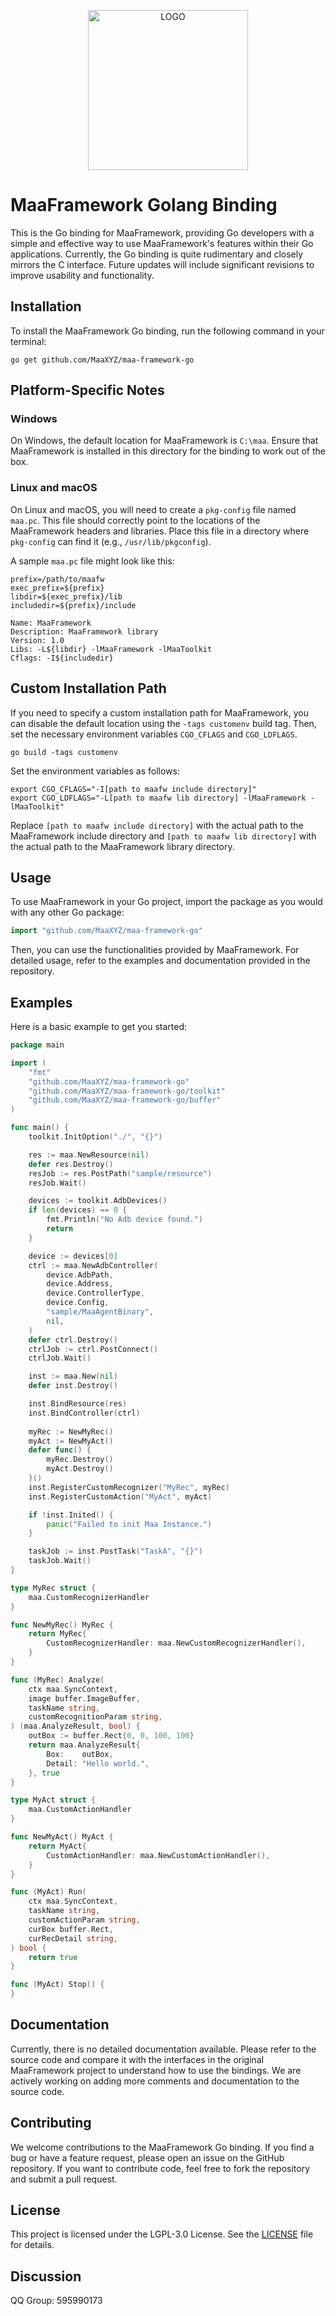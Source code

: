 <!-- markdownlint-disable MD033 MD041 -->
<p align="center">
  <img alt="LOGO" src="https://cdn.jsdelivr.net/gh/MaaAssistantArknights/design@main/logo/maa-logo_512x512.png" width="256" height="256" />
</p>

# MaaFramework Golang Binding

This is the Go binding for MaaFramework, providing Go developers with a simple and effective way to use MaaFramework's features within their Go applications. Currently, the Go binding is quite rudimentary and closely mirrors the C interface. Future updates will include significant revisions to improve usability and functionality.

## Installation

To install the MaaFramework Go binding, run the following command in your terminal:

```shell
go get github.com/MaaXYZ/maa-framework-go
```

## Platform-Specific Notes

### Windows

On Windows, the default location for MaaFramework is `C:\maa`. Ensure that MaaFramework is installed in this directory for the binding to work out of the box.

### Linux and macOS

On Linux and macOS, you will need to create a `pkg-config` file named `maa.pc`. This file should correctly point to the locations of the MaaFramework headers and libraries. Place this file in a directory where `pkg-config` can find it (e.g., `/usr/lib/pkgconfig`).

A sample `maa.pc` file might look like this:

```
prefix=/path/to/maafw
exec_prefix=${prefix}
libdir=${exec_prefix}/lib
includedir=${prefix}/include

Name: MaaFramework
Description: MaaFramework library
Version: 1.0
Libs: -L${libdir} -lMaaFramework -lMaaToolkit
Cflags: -I${includedir}
```

## Custom Installation Path
If you need to specify a custom installation path for MaaFramework, you can disable the default location using the `-tags customenv` build tag. Then, set the necessary environment variables `CGO_CFLAGS` and `CGO_LDFLAGS`.

```shell
go build -tags customenv
```

Set the environment variables as follows:

```shell
export CGO_CFLAGS="-I[path to maafw include directory]"
export CGO_LDFLAGS="-L[path to maafw lib directory] -lMaaFramework -lMaaToolkit"
```
Replace `[path to maafw include directory]` with the actual path to the MaaFramework include directory and `[path to maafw lib directory]` with the actual path to the MaaFramework library directory.

## Usage

To use MaaFramework in your Go project, import the package as you would with any other Go package:

```go
import "github.com/MaaXYZ/maa-framework-go"
```

Then, you can use the functionalities provided by MaaFramework. For detailed usage, refer to the examples and documentation provided in the repository.


## Examples

Here is a basic example to get you started:

```go
package main

import (
	"fmt"
	"github.com/MaaXYZ/maa-framework-go"
	"github.com/MaaXYZ/maa-framework-go/toolkit"
	"github.com/MaaXYZ/maa-framework-go/buffer"
)

func main() {
	toolkit.InitOption("./", "{}")

	res := maa.NewResource(nil)
	defer res.Destroy()
	resJob := res.PostPath("sample/resource")
	resJob.Wait()

	devices := toolkit.AdbDevices()
	if len(devices) == 0 {
		fmt.Println("No Adb device found.")
		return
	}

	device := devices[0]
	ctrl := maa.NewAdbController(
		device.AdbPath,
		device.Address,
		device.ControllerType,
		device.Config,
		"sample/MaaAgentBinary",
		nil,
	)
	defer ctrl.Destroy()
	ctrlJob := ctrl.PostConnect()
	ctrlJob.Wait()

	inst := maa.New(nil)
	defer inst.Destroy()

	inst.BindResource(res)
	inst.BindController(ctrl)
    
	myRec := NewMyRec()
	myAct := NewMyAct()
	defer func() {
		myRec.Destroy()
		myAct.Destroy()
	}()
	inst.RegisterCustomRecognizer("MyRec", myRec)
	inst.RegisterCustomAction("MyAct", myAct)

	if !inst.Inited() {
		panic("Failed to init Maa Instance.")
	}

	taskJob := inst.PostTask("TaskA", "{}")
	taskJob.Wait()
}

type MyRec struct {
	maa.CustomRecognizerHandler
}

func NewMyRec() MyRec {
	return MyRec{
		CustomRecognizerHandler: maa.NewCustomRecognizerHandler(),
	}
}

func (MyRec) Analyze(
	ctx maa.SyncContext,
	image buffer.ImageBuffer,
	taskName string,
	customRecognitionParam string,
) (maa.AnalyzeResult, bool) {
	outBox := buffer.Rect{0, 0, 100, 100}
	return maa.AnalyzeResult{
		Box:    outBox,
		Detail: "Hello world.",
	}, true
}

type MyAct struct {
	maa.CustomActionHandler
}

func NewMyAct() MyAct {
	return MyAct{
		CustomActionHandler: maa.NewCustomActionHandler(),
	}
}

func (MyAct) Run(
	ctx maa.SyncContext,
	taskName string,
	customActionParam string,
	curBox buffer.Rect,
	curRecDetail string,
) bool {
	return true
}

func (MyAct) Stop() {
}
```

## Documentation

Currently, there is no detailed documentation available. Please refer to the source code and compare it with the interfaces in the original MaaFramework project to understand how to use the bindings. We are actively working on adding more comments and documentation to the source code.

## Contributing

We welcome contributions to the MaaFramework Go binding. If you find a bug or have a feature request, please open an issue on the GitHub repository. If you want to contribute code, feel free to fork the repository and submit a pull request.

## License

This project is licensed under the LGPL-3.0 License. See the [LICENSE](https://github.com/MaaXYZ/maa-framework-go/blob/main/LICENSE.md) file for details.

## Discussion

QQ Group: 595990173